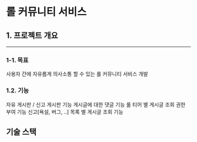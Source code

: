# 롤 커뮤니티 서비스 
## 1. 프로젝트 개요
***************************************
### 1-1. 목표
사용자 간에 자유롭게 의사소통 할 수 있는 롤 커뮤니티 서비스 개발

### 1.2. 기능
자유 게시판 / 신고 게시판 기능
게시글에 대한 댓글 기능
롤 티어 별 게시글 조회 권한 부여 기능
신고[욕설, 버그, ..] 목록 별 게시글 조회 기능

## 기술 스택
